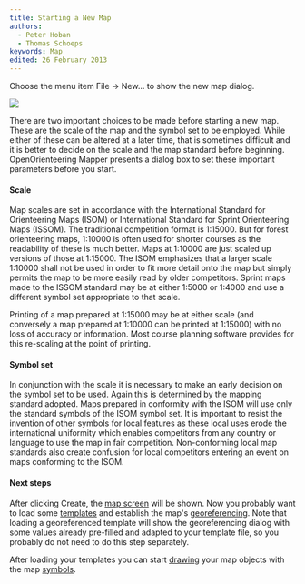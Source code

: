```yaml
---
title: Starting a New Map
authors:
  - Peter Hoban
  - Thomas Schoeps
keywords: Map
edited: 26 February 2013
---
```


Choose the menu item File -&gt; New... to show the new map dialog.

![ ](images/new_map.png)

There are two important choices to be made before starting a new map. These are the scale of the map and the symbol set to be employed. While either of these can be altered at a later time, that is sometimes difficult and it is better to decide on the scale and the map standard before beginning. OpenOrienteering Mapper presents a dialog box to set these important parameters before you start.

#### Scale

Map scales are set in accordance with the International Standard for Orienteering Maps (ISOM) or International Standard for Sprint Orienteering Maps (ISSOM). The traditional competition format is 1:15000. But for forest orienteering maps, 1:10000 is often used for shorter courses as the readability of these is much better. Maps at 1:10000 are just scaled up versions of those at 1:15000. The ISOM emphasizes that a larger scale 1:10000 shall not be used in order to fit more detail onto the map but simply permits the map to be more easily read by older competitors. Sprint maps made to the ISSOM standard may be at either 1:5000 or 1:4000 and use a different symbol set appropriate to that scale.

Printing of a map prepared at 1:15000 may be at either scale (and conversely a map prepared at 1:10000 can be printed at 1:15000) with no loss of accuracy or information. Most course planning software provides for this re-scaling at the point of printing.

#### Symbol set

In conjunction with the scale it is necessary to make an early decision on the symbol set to be used. Again this is determined by the mapping standard adopted. Maps prepared in conformity with the ISOM will use only the standard symbols of the ISOM symbol set. It is important to resist the invention of other symbols for local features as these local uses erode the international uniformity which enables competitors from any country or language to use the map in fair competition. Non-conforming local map standards also create confusion for local competitors entering an event on maps conforming to the ISOM.

#### Next steps

After clicking Create, the [map screen](main_window.md) will be shown. Now you probably want to load some [templates](templates.md) and establish the map's [georeferencing](georeferencing.md). Note that loading a georeferenced template will show the georeferencing dialog with some values already pre-filled and adapted to your template file, so you probably do not need to do this step separately.

After loading your templates you can start [drawing](toolbars.md#drawing-toolbar) your map objects with the map [symbols](symbol_dock_widget.md).
